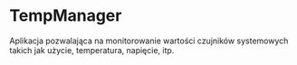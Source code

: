 # TempManager
Aplikacja pozwalająca na monitorowanie wartości czujników systemowych takich jak użycie, temperatura, napięcie, itp.
